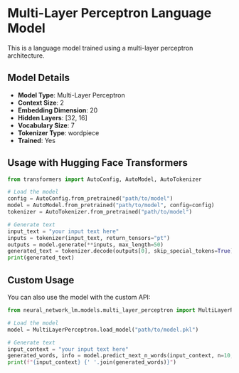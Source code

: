 # Multi-Layer Perceptron Language Model

This is a language model trained using a multi-layer perceptron architecture.

## Model Details

- **Model Type**: Multi-Layer Perceptron
- **Context Size**: 2
- **Embedding Dimension**: 20
- **Hidden Layers**: [32, 16]
- **Vocabulary Size**: 7
- **Tokenizer Type**: wordpiece
- **Trained**: Yes

## Usage with Hugging Face Transformers

```python
from transformers import AutoConfig, AutoModel, AutoTokenizer

# Load the model
config = AutoConfig.from_pretrained("path/to/model")
model = AutoModel.from_pretrained("path/to/model", config=config)
tokenizer = AutoTokenizer.from_pretrained("path/to/model")

# Generate text
input_text = "your input text here"
inputs = tokenizer(input_text, return_tensors="pt")
outputs = model.generate(**inputs, max_length=50)
generated_text = tokenizer.decode(outputs[0], skip_special_tokens=True)
print(generated_text)
```

## Custom Usage

You can also use the model with the custom API:

```python
from neural_network_lm.models.multi_layer_perceptron import MultiLayerPerceptron

# Load the model
model = MultiLayerPerceptron.load_model("path/to/model.pkl")

# Generate text
input_context = "your input text here"
generated_words, info = model.predict_next_n_words(input_context, n=10, temperature=1.0)
print(f"{input_context} {' '.join(generated_words)}")
```
